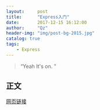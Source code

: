 ```yaml
---
layout:     post
title:      "Express入门"
date:       2017-12-15 16:12:00
author:     "Qz"
header-img: "img/post-bg-2015.jpg"
catalog: true
tags:
    - Express
---
```


> “Yeah It's on. ”


## 正文


[网页链接](https://www.runoob.com/w3cnote/express-4-x-api.html)


